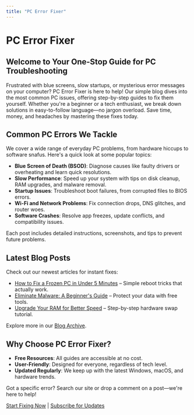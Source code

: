 ```yaml
---
title: "PC Error Fixer"
---
```


# PC Error Fixer

## Welcome to Your One-Stop Guide for PC Troubleshooting

Frustrated with blue screens, slow startups, or mysterious error messages on your computer? PC Error Fixer is here to help! Our simple blog dives into the most common PC issues, offering step-by-step guides to fix them yourself. Whether you're a beginner or a tech enthusiast, we break down solutions in easy-to-follow language—no jargon overload. Save time, money, and headaches by mastering these fixes today.

## Common PC Errors We Tackle

We cover a wide range of everyday PC problems, from hardware hiccups to software snafus. Here's a quick look at some popular topics:

- **Blue Screen of Death (BSOD)**: Diagnose causes like faulty drivers or overheating and learn quick resolutions.
- **Slow Performance**: Speed up your system with tips on disk cleanup, RAM upgrades, and malware removal.
- **Startup Issues**: Troubleshoot boot failures, from corrupted files to BIOS errors.
- **Wi-Fi and Network Problems**: Fix connection drops, DNS glitches, and router woes.
- **Software Crashes**: Resolve app freezes, update conflicts, and compatibility issues.

Each post includes detailed instructions, screenshots, and tips to prevent future problems.

## Latest Blog Posts

Check out our newest articles for instant fixes:

- [How to Fix a Frozen PC in Under 5 Minutes](blog/frozen-pc-fix) – Simple reboot tricks that actually work.
- [Eliminate Malware: A Beginner's Guide](blog/malware-removal) – Protect your data with free tools.
- [Upgrade Your RAM for Better Speed](blog/ram-upgrade) – Step-by-step hardware swap tutorial.

Explore more in our [Blog Archive](blog).

## Why Choose PC Error Fixer?

- **Free Resources**: All guides are accessible at no cost.
- **User-Friendly**: Designed for everyone, regardless of tech level.
- **Updated Regularly**: We keep up with the latest Windows, macOS, and hardware trends.

Got a specific error? Search our site or drop a comment on a post—we're here to help!

[Start Fixing Now](contact) | [Subscribe for Updates](newsletter)